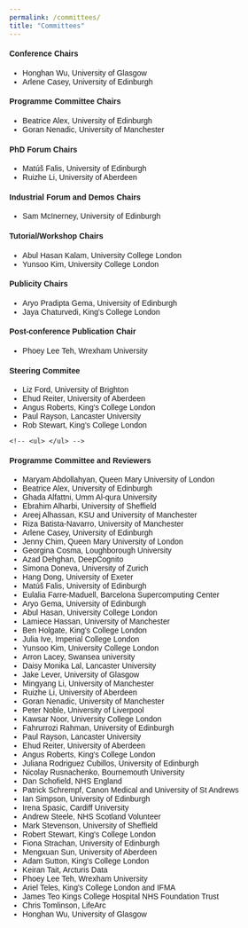 ```yaml
---
permalink: /committees/
title: "Committees"
---
```


<html>
<meta name="viewport" content="width=device-width, initial-scale=1"> 
<head>
<style>
body {
  font-family: sans-serif;
}
a:link {
  color:  black;
  background-color: transparent;
  text-decoration: none;
}
a:visited {
  color: black;
  background-color: #F0F8FF;
  text-decoration: none;
}
a:hover {
  color: #003865;
  background-color: #F0F8FF;
  text-decoration: underline;
}
a:active {
  color: #003865;
  background-color: #F8F8FF;
  text-decoration: underline;
}
</style>
</head>
    
<body>
    <h4>Conference Chairs</h4> 
    <ul>
      <li>Honghan Wu, University of Glasgow</li>
      <li>Arlene Casey, University of Edinburgh</li>
    </ul>
    <h4>Programme Committee Chairs</h4>
    <ul>
      <li>Beatrice Alex, University of Edinburgh</li>
      <li>Goran Nenadic, University of Manchester</li>
    </ul>
    <h4>PhD Forum Chairs</h4>
    <ul>
      <li>Matúš Falis, University of Edinburgh</li>
      <li>Ruizhe Li, University of Aberdeen</li>
    </ul>
    <h4>Industrial Forum and Demos Chairs</h4>
    <ul>
      <li>Sam McInerney, University of Edinburgh</li>
    </ul>
    <h4>Tutorial/Workshop Chairs</h4>   
    <ul>
      <li>Abul Hasan Kalam, University College London</li>
      <li>Yunsoo Kim, University College London</li>
    </ul>
    <h4>Publicity Chairs</h4>
    <ul>
      <li>Aryo Pradipta Gema, University of Edinburgh</li>
      <li>Jaya Chaturvedi, King's College London</li>
    </ul>
    <h4>Post-conference Publication Chair</h4>
    <ul>
      <li>Phoey Lee Teh, Wrexham University</li>
    </ul>
   
  <h4>Steering Commitee</h4> 
<ul>
  <li>Liz Ford, University of Brighton</li>
  <li>Ehud Reiter, University of Aberdeen</li>
  <li>Angus Roberts, King's College London</li>
  <li>Paul Rayson, Lancaster University</li>
  <li>Rob Stewart, King's College London</li>
</ul>
  
  <!-- <h4>Local Organisers</h4> -->
    <!-- <ul> </ul> -->
 <h4>Programme Committee and Reviewers</h4>
    <ul>
    <li>Maryam	Abdollahyan, Queen Mary University of London
    <li>Beatrice Alex, University of Edinburgh
    <li>Ghada	Alfattni, Umm Al-qura University
    <li>Ebrahim	Alharbi, University of Sheffield
    <li>Areej	Alhassan, KSU and University of Manchester
    <li>Riza Batista-Navarro, University of Manchester
    <li>Arlene	Casey, University of Edinburgh
    <li>Jenny	Chim, Queen Mary University of London
    <li>Georgina Cosma,	Loughborough University
    <li>Azad	Dehghan, DeepCognito
    <li>Simona	Doneva, University of Zurich
    <li>Hang	Dong, University of Exeter
    <li>Matúš	Falis, University of Edinburgh
    <li>Eulalia	Farre-Maduell, Barcelona Supercomputing Center
    <li>Aryo	Gema, University of Edinburgh
    <li>Abul	Hasan, University College London
    <li>Lamiece	Hassan, University of Manchester
    <li>Ben	Holgate, King's College London
    <li>Julia	Ive, Imperial College London
    <li>Yunsoo	Kim, University College London
    <li>Arron	Lacey, Swansea university
    <li>Daisy Monika Lal, Lancaster University
    <li>Jake	Lever, University of Glasgow
    <li>Mingyang	Li, University of Manchester
    <li>Ruizhe	Li, University of Aberdeen
    <li>Goran	Nenadic, University of Manchester
    <li>Peter	Noble, University of Liverpool
    <li>Kawsar	Noor, University College London
    <li>Fahrurrozi	Rahman, University of Edinburgh
    <li>Paul	Rayson, Lancaster University
    <li>Ehud	Reiter, University of Aberdeen
    <li>Angus	Roberts, King's College London
    <li>Juliana	Rodriguez Cubillos, University of Edinburgh
    <li>Nicolay	Rusnachenko, Bournemouth University
    <li>Dan	Schofield, NHS England
    <li>Patrick	Schrempf, Canon Medical and University of St Andrews
    <li>Ian	Simpson, University of Edinburgh
    <li>Irena	Spasic,	Cardiff University
    <li>Andrew	Steele,	NHS Scotland Volunteer
    <li>Mark	Stevenson, University of Sheffield
    <li>Robert	Stewart, King's College London
    <li>Fiona	Strachan, University of Edinburgh
    <li>Mengxuan	Sun, University of Aberdeen
    <li>Adam	Sutton, King's College London
    <li>Keiran	Tait, Arcturis Data
    <li>Phoey Lee	Teh, Wrexham University
    <li>Ariel	Teles, King's College London and IFMA
    <li>James	Teo	Kings College Hospital NHS Foundation Trust
    <li>Chris	Tomlinson, LifeArc
    <li>Honghan	Wu, University of Glasgow</lI>
    </ul>
</body>
</html>



